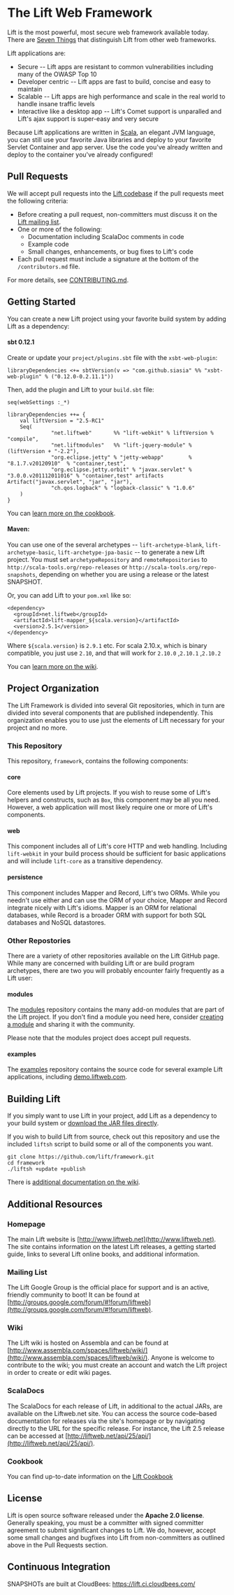 # The Lift Web Framework

Lift is the most powerful, most secure web framework available today. There are [Seven Things](http://seventhings.liftweb.net/) that distinguish Lift from other web frameworks.

Lift applications are:

- Secure -- Lift apps are resistant to common vulnerabilities including many of the OWASP Top 10
- Developer centric -- Lift apps are fast to build, concise and easy to maintain
- Scalable -- Lift apps are high performance and scale in the real world to handle insane traffic levels
- Interactive like a desktop app -- Lift's Comet support is unparalled and Lift's ajax support is super-easy and very secure

Because Lift applications are written in [Scala](http://www.scala-lang.org), an elegant JVM language, you can still use your favorite Java libraries and deploy to your favorite Servlet Container and app server. Use the code you've already written and deploy to the container you've already configured!

## Pull Requests

We will accept pull requests into the [Lift codebase](https://github.com/lift)
if the pull requests meet the following criteria:

* Before creating a pull request, non-committers must discuss it on the [Lift mailing list](http://groups.google.com/forum/#!forum/liftweb).
* One or more of the following:
    * Documentation including ScalaDoc comments in code
    * Example code
    * Small changes, enhancements, or bug fixes to Lift's code
* Each pull request must include a signature at the bottom of the
  `/contributors.md` file.

For more details, see [CONTRIBUTING.md](https://github.com/lift/framework/blob/master/CONTRIBUTING.md).

## Getting Started

You can create a new Lift project using your favorite build system by adding Lift as a dependency:

#### sbt 0.12.1

Create or update your `project/plugins.sbt` file with the `xsbt-web-plugin`:

	libraryDependencies <+= sbtVersion(v => "com.github.siasia" %% "xsbt-web-plugin" % ("0.12.0-0.2.11.1"))

Then, add the plugin and Lift to your `build.sbt` file:

	seq(webSettings :_*)
	
	libraryDependencies ++= {
		val liftVersion = "2.5-RC1"
		Seq(
                  "net.liftweb"       %% "lift-webkit" % liftVersion % "compile",
                  "net.liftmodules"   %% "lift-jquery-module" % (liftVersion + "-2.2"),
                  "org.eclipse.jetty" % "jetty-webapp"        % "8.1.7.v20120910"  % "container,test",
                  "org.eclipse.jetty.orbit" % "javax.servlet" % "3.0.0.v201112011016" % "container,test" artifacts Artifact("javax.servlet", "jar", "jar"),
                  "ch.qos.logback" % "logback-classic" % "1.0.6"
		)
	}

You can [learn more on the cookbook](http://cookbook.liftweb.net/#LiftFromScratch).

#### Maven:

You can use one of the several archetypes -- `lift-archetype-blank`, `lift-archetype-basic`, `lift-archetype-jpa-basic` -- to generate a new Lift project. You must set `archetypeRepository` and `remoteRepositories` to `http://scala-tools.org/repo-releases` or `http://scala-tools.org/repo-snapshots`, depending on whether you are using a release or the latest SNAPSHOT.

Or, you can add Lift to your `pom.xml` like so:

    <dependency>
      <groupId>net.liftweb</groupId>
      <artifactId>lift-mapper_${scala.version}</artifactId>
      <version>2.5.1</version>
    </dependency>

Where `${scala.version}` is `2.9.1` etc. For scala 2.10.x, which is binary compatible, you just use `2.10`, and that will work for `2.10.0` ,`2.10.1` ,`2.10.2`

You can [learn more on the wiki](http://www.assembla.com/wiki/show/liftweb/Using_Maven).

## Project Organization

The Lift Framework is divided into several Git repositories, which in turn are divided into several components that are published independently. This organization enables you to use just the elements of Lift necessary for your project and no more.

### This Repository

This repository, `framework`, contains the following components:

#### core

Core elements used by Lift projects. If you wish to reuse some of Lift's helpers and constructs, such as `Box`, this component may be all you need. However, a web application will most likely require one or more of Lift's components.

#### web

This component includes all of Lift's core HTTP and web handling. Including `lift-webkit` in your build process should be sufficient for basic applications and will include `lift-core` as a transitive dependency.

#### persistence

This component includes Mapper and Record, Lift's two ORMs. While you needn't use either and can use the ORM of your choice, Mapper and Record integrate nicely with Lift's idioms. Mapper is an ORM for relational databases, while Record is a broader ORM with support for both SQL databases and NoSQL datastores.

### Other Repostories

There are a variety of other repositories available on the Lift GitHub page. While many are concerned with building Lift or are build program archetypes, there are two you will probably encounter fairly frequently as a Lift user:

#### modules

The [modules](https://github.com/liftmodules) repository contains the many add-on modules that are part of the Lift project. If you don't find a module you need here, consider [creating a module](http://www.assembla.com/spaces/liftweb/wiki/Modules) and sharing it with the community.

Please note that the modules project does accept pull requests.

#### examples

The [examples](https://github.com/lift/examples) repository contains the source code for several example Lift applications, including [demo.liftweb.com](http://demo.liftweb.com/).

## Building Lift

If you simply want to use Lift in your project, add Lift as a dependency to your build system or [download the JAR files directly](www.liftweb.net/download).

If you wish to build Lift from source, check out this repository and use the included `liftsh` script to build some or all of the components you want.

    git clone https://github.com/lift/framework.git
    cd framework
    ./liftsh +update +publish

There is [additional documentation on the wiki](http://www.assembla.com/spaces/liftweb/wiki/Building_Lift).

## Additional Resources

### Homepage

The main Lift website is [http://www.liftweb.net](http://www.liftweb.net). The site contains information on the latest Lift releases, a getting started guide, links to several Lift online books, and additional information.

### Mailing List

The Lift Google Group is the official place for support and is an active, friendly community to boot! It can be found at [http://groups.google.com/forum/#!forum/liftweb](http://groups.google.com/forum/#!forum/liftweb).

### Wiki

The Lift wiki is hosted on Assembla and can be found at [http://www.assembla.com/spaces/liftweb/wiki/](http://www.assembla.com/spaces/liftweb/wiki/). Anyone is welcome to contribute to the wiki; you must create an account and watch the Lift project in order to create or edit wiki pages.

### ScalaDocs

The ScalaDocs for each release of Lift, in additional to the actual JARs, are available on the Liftweb.net site. You can access the source code–based documentation for releases via the site's homepage or by navigating directly to the URL for the specific release. For instance, the Lift 2.5 release can be accessed at [http://liftweb.net/api/25/api/](http://liftweb.net/api/25/api/).

### Cookbook

You can find up-to-date information on the [Lift Cookbook](http://cookbook.liftweb.net/)

## License

Lift is open source software released under the **Apache 2.0 license**. Generally speaking, you must be a committer with signed committer agreement to submit significant
changes to Lift. We do, however, accept some small changes and bugfixes into Lift from non-committers as outlined above in the Pull Requests section.

## Continuous Integration

SNAPSHOTs are built at CloudBees: https://lift.ci.cloudbees.com/
